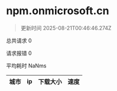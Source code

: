 
  # npm.onmicrosoft.cn

  > 更新时间 2025-08-21T00:46:46.274Z
  
  总共请求 0

  请求报错 0

  平均耗时 NaNms

|城市|ip|下载大小|速度|
|-----|----------|---|---|

  